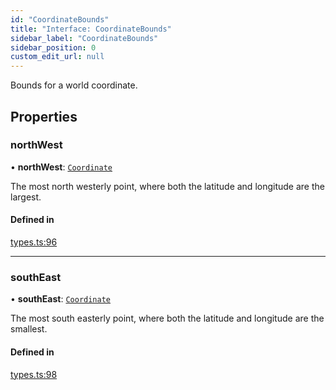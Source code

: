 ```yaml
---
id: "CoordinateBounds"
title: "Interface: CoordinateBounds"
sidebar_label: "CoordinateBounds"
sidebar_position: 0
custom_edit_url: null
---
```


Bounds for a world coordinate.

## Properties

### northWest

• **northWest**: [`Coordinate`](Coordinate.md)

The most north westerly point, where both the latitude and longitude are the largest.

#### Defined in

[types.ts:96](https://github.com/rob-blackbourn/jetblack-map/blob/4867b73/src/types.ts#L96)

___

### southEast

• **southEast**: [`Coordinate`](Coordinate.md)

The most south easterly point, where both the latitude and longitude are the smallest.

#### Defined in

[types.ts:98](https://github.com/rob-blackbourn/jetblack-map/blob/4867b73/src/types.ts#L98)
